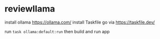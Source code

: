 # reviewllama

install ollama https://ollama.com/
install Taskfile go via https://taskfile.dev/

run `task ollama:default:run` then build and run app